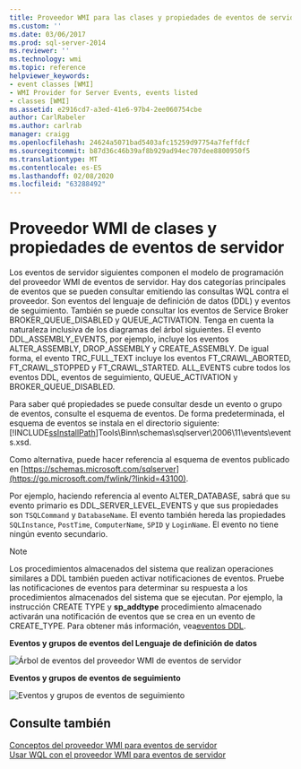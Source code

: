 ```yaml
---
title: Proveedor WMI para las clases y propiedades de eventos de servidor | Microsoft Docs
ms.custom: ''
ms.date: 03/06/2017
ms.prod: sql-server-2014
ms.reviewer: ''
ms.technology: wmi
ms.topic: reference
helpviewer_keywords:
- event classes [WMI]
- WMI Provider for Server Events, events listed
- classes [WMI]
ms.assetid: e2916cd7-a3ed-41e6-97b4-2ee060754cbe
author: CarlRabeler
ms.author: carlrab
manager: craigg
ms.openlocfilehash: 24624a5071bad5403afc15259d97754a7feffdcf
ms.sourcegitcommit: b87d36c46b39af8b929ad94ec707dee8800950f5
ms.translationtype: MT
ms.contentlocale: es-ES
ms.lasthandoff: 02/08/2020
ms.locfileid: "63288492"
---
```

# <a name="wmi-provider-for-server-events-classes-and-properties"></a>Proveedor WMI de clases y propiedades de eventos de servidor
  Los eventos de servidor siguientes componen el modelo de programación del proveedor WMI de eventos de servidor. Hay dos categorías principales de eventos que se pueden consultar emitiendo las consultas WQL contra el proveedor. Son eventos del lenguaje de definición de datos (DDL) y eventos de seguimiento. También se puede consultar los eventos de Service Broker BROKER_QUEUE_DISABLED y QUEUE_ACTIVATION. Tenga en cuenta la naturaleza inclusiva de los diagramas del árbol siguientes. El evento DDL_ASSEMBLY_EVENTS, por ejemplo, incluye los eventos ALTER_ASSEMBLY, DROP_ASSEMBLY y CREATE_ASSEMBLY. De igual forma, el evento TRC_FULL_TEXT incluye los eventos FT_CRAWL_ABORTED, FT_CRAWL_STOPPED y FT_CRAWL_STARTED. ALL_EVENTS cubre todos los eventos DDL, eventos de seguimiento, QUEUE_ACTIVATION y BROKER_QUEUE_DISABLED.  
  
 Para saber qué propiedades se puede consultar desde un evento o grupo de eventos, consulte el esquema de eventos. De forma predeterminada, el esquema de eventos se instala en el directorio siguiente: [!INCLUDE[ssInstallPath](../../includes/ssinstallpath-md.md)]Tools\Binn\schemas\sqlserver\2006\11\events\events.xsd.  
  
 Como alternativa, puede hacer referencia al esquema de eventos publicado en [https://schemas.microsoft.com/sqlserver](https://go.microsoft.com/fwlink/?linkid=43100).  
  
 Por ejemplo, haciendo referencia al evento ALTER_DATABASE, sabrá que su evento primario es DDL_SERVER_LEVEL_EVENTS y que sus propiedades son `TSQLCommand` y `DatabaseName`. El evento también hereda las propiedades `SQLInstance`, `PostTime`, `ComputerName`, `SPID` y `LoginName`. El evento no tiene ningún evento secundario.  
  
> [!NOTE]  
>  Los procedimientos almacenados del sistema que realizan operaciones similares a DDL también pueden activar notificaciones de eventos. Pruebe las notificaciones de eventos para determinar su respuesta a los procedimientos almacenados del sistema que se ejecutan. Por ejemplo, la instrucción CREATE TYPE y **sp_addtype** procedimiento almacenado activarán una notificación de eventos que se crea en un evento de CREATE_TYPE. Para obtener más información, vea[eventos DDL](../../relational-databases/triggers/ddl-events.md).  
  
 **Eventos y grupos de eventos del Lenguaje de definición de datos**  
  
 ![Árbol de eventos del proveedor WMI de eventos de servidor](../../../2014/database-engine/dev-guide/media/sql-wmi-ddl-events-ktm.gif "Árbol de eventos del proveedor WMI de eventos de servidor")  
  
 **Eventos y grupos de eventos de seguimiento**  
  
 ![Eventos y grupos de eventos de seguimiento](../../../2014/database-engine/dev-guide/media/sql-wmi-trc-all-events.gif "Eventos y grupos de eventos de seguimiento")  
  
## <a name="see-also"></a>Consulte también  
 [Conceptos del proveedor WMI para eventos de servidor](../../relational-databases/wmi-provider-server-events/wmi-provider-for-server-events-concepts.md)   
 [Usar WQL con el proveedor WMI para eventos de servidor](../../relational-databases/wmi-provider-server-events/using-wql-with-the-wmi-provider-for-server-events.md)  
  
  
